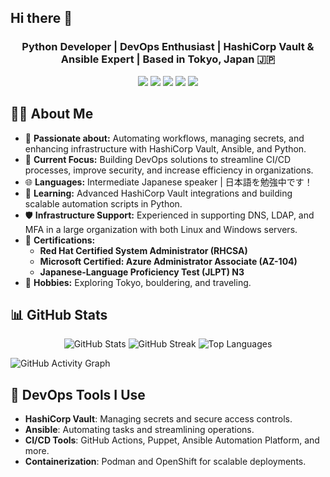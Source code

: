 ## Hi there 👋

<h3 align="center">Python Developer | DevOps Enthusiast | HashiCorp Vault & Ansible Expert | Based in Tokyo, Japan 🇯🇵</h3>

<p align="center">
    <img src="https://img.shields.io/badge/-Python-3776AB?logo=python&logoColor=white&style=for-the-badge" />
    <img src="https://img.shields.io/badge/-HashiCorp%20Vault-623CE4?logo=vault&logoColor=white&style=for-the-badge" />
    <img src="https://img.shields.io/badge/-Ansible-EE0000?logo=ansible&logoColor=white&style=for-the-badge" />
    <img src="https://img.shields.io/badge/-DevOps-0A66C2?logo=devops&logoColor=white&style=for-the-badge" />
    <img src="https://img.shields.io/badge/-OpenShift-EE0000?logo=redhatopenshift&logoColor=white&style=for-the-badge" />
</p>

<!-- About Section -->
## 🧑‍💻 About Me
- 🌟 **Passionate about:** Automating workflows, managing secrets, and enhancing infrastructure with HashiCorp Vault, Ansible, and Python.
- 🎯 **Current Focus:** Building DevOps solutions to streamline CI/CD processes, improve security, and increase efficiency in organizations.
- 🌐 **Languages:** Intermediate Japanese speaker | 日本語を勉強中です！
- 🌱 **Learning:** Advanced HashiCorp Vault integrations and building scalable automation scripts in Python.
- 🛡️ **Infrastructure Support:** Experienced in supporting DNS, LDAP, and MFA in a large organization with both Linux and Windows servers.
- 📜 **Certifications:** 
  - **Red Hat Certified System Administrator (RHCSA)**
  - **Microsoft Certified: Azure Administrator Associate (AZ-104)**
  - **Japanese-Language Proficiency Test (JLPT) N3**
- 🎨 **Hobbies:** Exploring Tokyo, bouldering, and traveling. 

<!-- GitHub Stats -->
## 📊 GitHub Stats
<p align="center">
    <img src="https://github-readme-stats.vercel.app/api?username=tot19&show_icons=true&theme=radical" alt="GitHub Stats" />
    <img src="https://github-readme-streak-stats.herokuapp.com/?user=tot19&theme=radical" alt="GitHub Streak" />
    <img src="https://github-readme-stats.vercel.app/api/top-langs/?username=tot19&layout=compact&theme=radical" alt="Top Languages" />
</p>


<!-- GitHub Activity Graph -->
![GitHub Activity Graph](https://github-readme-activity-graph.vercel.app/graph?username=tot19&theme=react-dark)


<!-- DevOps Tools Section -->
## 🔧 DevOps Tools I Use
- **HashiCorp Vault**: Managing secrets and secure access controls.
- **Ansible**: Automating tasks and streamlining operations.
- **CI/CD Tools**: GitHub Actions, Puppet, Ansible Automation Platform, and more.
- **Containerization**: Podman and OpenShift for scalable deployments.
